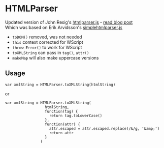 # HTMLParser

Updated version of John Resig's [htmlparser.js](http://ejohn.org/files/htmlparser.js) - [read blog post](http://ejohn.org/blog/pure-javascript-html-parser/)  
Which was based on Erik Arvidsson's [simplehtmlparser.js](http://erik.eae.net/simplehtmlparser/simplehtmlparser.js)  

* `toDOM()` removed, was not needed
* `this` context corrected for WScript
* `throw Error()` to work for WScript
* `toXMLString` can pass in `tag()`, `attr()`
* `makeMap` will also make uppercase versions

## Usage

    var xmlString = HTMLParser.toXMLString(htmlString)

or

    var xmlString = HTMLParser.toXMLString(
                      htmlString,
                      function(tag) {
                        return tag.toLowerCase()
                      },
                      function(attr) {
                        attr.escaped = attr.escaped.replace(/&/g, '&amp;')
                        return attr
                      }
                    )

